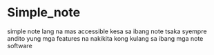 # Simple_note
simple note lang na mas accessible kesa sa ibang note tsaka syempre andito yung mga features na nakikita kong kulang sa ibang mga note software
